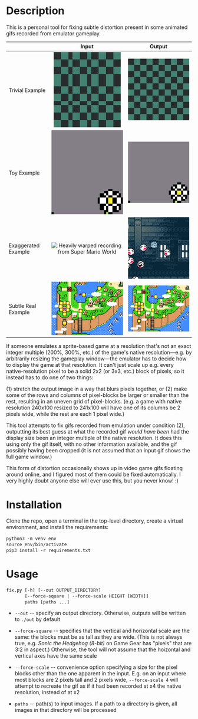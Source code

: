 # Description

This is a personal tool for fixing subtle distortion present in some animated gifs recorded from emulator gameplay.



|                     |                                      Input                                      |                                  Output                                 |
|---------------------|:-------------------------------------------------------------------------------:|:-----------------------------------------------------------------------:|
| Trivial Example     |           ![Slightly distorted checkerboard](examples/trivial_in.gif)           |         ![Same checkerboard but fixed](examples/trivial_out.gif)        |
| Toy Example         |             ![Simple test animation, distorted](examples/toy_in.gif)            |          ![Simple test animation, fixed](examples/toy_out.gif)          |
| Exaggerated Example | ![Heavily warped recording from Super Mario World](examples/exaggerated_in.gif) | ![Fixed recording from Super Mario World](examples/exaggerated_out.gif) |
| Subtle Real Example |     ![Subtly warped recording from Super Mario World](examples/real_in.gif)     |     ![Fixed recording from Super Mario World](examples/real_out.gif)    |

If someone emulates a sprite-based game at a resolution that's not an exact integer multiple (200%, 300%, etc.) of the game's native resolution—e.g. by arbitrarily resizing the gameplay window—the emulator has to decide how to display the game at that resolution. It can't just scale up e.g. every native-resolution pixel to be a solid 2x2 (or 3x3, etc.) block of pixels, so it instead has to do one of two things:

(1) stretch the output image in a way that blurs pixels together, or
(2) make some of the rows and columns of pixel-blocks be larger or smaller than the rest, resulting in an uneven grid of pixel-blocks. (e.g. a game with native resolution 240x100 resized to 241x100 will have one of its columns be 2 pixels wide, while the rest are each 1 pixel wide.)

This tool attempts to fix gifs recorded from emulation under condition (2), outputting its best guess at what the recorded gif _would have been_ had the display size been an integer multiple of the native resolution. It does this using only the gif itself, with no other information available, and the gif possibly having been cropped (it is not assumed that an input gif shows the full game window.)

This form of distortion occasionally shows up in video game gifs floating around online, and I figured most of them could be fixed automatically. I very highly doubt anyone else will ever use this, but you never know! :)

# Installation

Clone the repo, open a terminal in the top-level directory, create a virtual environment, and install the requirements:
```
python3 -m venv env
source env/bin/activate
pip3 install -r requirements.txt
```

# Usage
```
fix.py [-h] [--out OUTPUT_DIRECTORY]
       [--force-square | --force-scale HEIGHT [WIDTH]]
       paths [paths ...]
```

- `--out` -- specify an output directory. Otherwise, outputs will be written to `./out` by default

- `--force-square` -- specifies that the vertical and horizontal scale are the same: the blocks must be as tall as they are wide. (This is not always true, e.g. _Sonic the Hedgehog (8-bit)_ on Game Gear has "pixels" that are 3:2 in aspect.) Otherwise, the tool will not assume that the hoizontal and vertical axes have the same scale

- `--force-scale` -- convenience option specifying a size for the pixel blocks other than the one apparent in the input. E.g. on an input where most blocks are 2 pixels tall and 2 pixels wide, `--force-scale 4` will attempt to recreate the gif as if it had been recorded at x4 the native resolution, instead of at x2

- `paths` -- path(s) to input images. If a path to a directory is given, all images in that directory will be processed